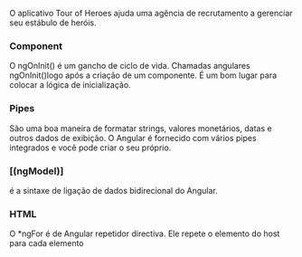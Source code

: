 O aplicativo Tour of Heroes ajuda uma agência de recrutamento a gerenciar seu estábulo de heróis.

### Component
O ngOnInit() é um gancho de ciclo de vida. Chamadas angulares ngOnInit()logo após a criação de um componente. É um bom lugar para colocar a lógica de inicialização.

### Pipes
São uma boa maneira de formatar strings, valores monetários, datas e outros dados de exibição. O Angular é fornecido com vários pipes integrados e você pode criar o seu próprio.

### [(ngModel)] 
é a sintaxe de ligação de dados bidirecional do Angular.

### HTML
O *ngFor é de Angular repetidor directiva. Ele repete o elemento do host para cada elemento
